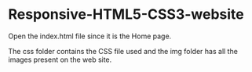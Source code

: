 # Responsive-HTML5-CSS3-website

Open the index.html file since it is the Home page.

The css folder contains the CSS file used and the img folder has all the images present on the web site.
